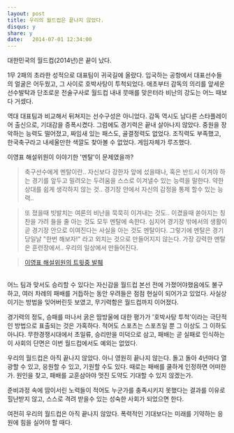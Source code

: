 ```yaml
---
layout: post
title: 우리의 월드컵은 끝나지 않았다.
disqus: y
share: y
date:   2014-07-01 12:34:00
---
```


대한민국의 월드컵(2014년)은 끝이 났다. 

1무 2패의 초라한 성적으로 대표팀이 귀국길에 올랐다. 입국하는 공항에서 대표선수들의 얼굴은 어두웠고, 그 사이로 호박사탕이 투척되었다. 
애초부터 감독의 의리를 앞세운 선수발탁과 단조로운 전술구사로 월드컵 내내 뭇매를 맞은터라 비난의 강도는 어느 때보다 거셌다.  

역대 대표팀과 비교해서 뒤쳐지는 선수구성은 아니었다. 감독 역시도 남다른 스타플레이어 출신으로, 기대감을 증폭시켰다. 그럼에도 경기력은 끝내 살아나지 않았다. 중원을 장악하는 능력도 떨어졌고, 짜임새 있는 패스도, 골결정력도 없었다. 조직력도 부족했고, 한국축구라고 내세울만한 색깔도 찾아볼 수 없었다. 게임자체가 루즈했다. 


이영표 해설위원이 이야기한 '멘탈'이 문제였을까? 



>축구선수에게 멘탈이란.. 자신보다 강한자 앞에 섰을때나, 혹은 반드시 이겨야 하는 경기를 앞두고 밀려오는 두려움을 스스로 이겨낼수 있는 능력을 말한다. 약한 상대를 쉽게 생각하지 않는 것.. 경기장 안에서 자신의 감정을 통제 할수 있는 능력.. 


>또 졌을때 빗발치는 여론의 비난을 묵묵히 이겨내는 것도.. 이겼을때 쏟아지는 칭찬을 가려 들을 줄 아는 것도 모두 멘탈에 속한다. 심지어 경기장 밖에서의 생활이 곧 경기장 안으로 이여진다는 사실을 아는 것도 멘탈이다. 그렇기에 멘탈은 경기 당일날 "한번 해보자!" 라고 외치는 것으로 만들어지지 않는다. 가장 강력한 멘탈은 훈련장에서.. 우리의 일상에서 만들어진다.

>[이영표 해설위원의 트윗중 발췌](http://twtkr.olleh.com/view.php?long_id=L1kKoN)


<br>
어느 팀과 맞서도 승리할 수 있다는 자신감을 월드컵 본선 전에 가졌어야했음에도 불구하고, 여러 차례의 패배를 거듭하는 동안 우려들은 점점 현실이 되어가고 있었다. 사실상 이기는 방법을 잊어버린듯 보였고, 무기력함은 월드컵까지 이어졌다.  

경기력의 정도, 승패를 떠나서 굵은 땀방울에 대한 평가가 '호박사탕 투척'이라는 극단적인 방법으로 표출되는 것은 가혹하다. 적어도 스포츠는 스포츠일 뿐 그 이상도 그 이하도 아니다. 무한경쟁시대에서 초일류, 승리만을 미덕으로 삼고, 패배는 곧 실패로 인식하는 이 사회의 단면은 이번 월드컵에서도 예외는 없었다. 

우리의 월드컵은 아직 끝나지 않았다. 아니 영원히 끝나지 않는다. 돌고 돌아 4년마다 열광할 수 있고, 응원할 수 있고, 기원할 수도 있다. 때로는 패배를 쿨하게 인정하면 어떠한가. 원인을 찾고, 패배를 교훈삼아야 멋진 도약도 기대할 수 있지 않겠는가. 

준비과정 속에 땀이서린 노력들이 적어도 누군가를 충족시키지 못했다는 결과를 이유로 힐난받지 않고, 스스로 격려 받을수 있는 성숙한 사회가 되었으면 한다. 

여전히 우리의 월드컵은 아직 끝나지 않았다. 폭력적인 기대보다는 미래를 기약하는 응원에 힘을 실어야 할 때다. 